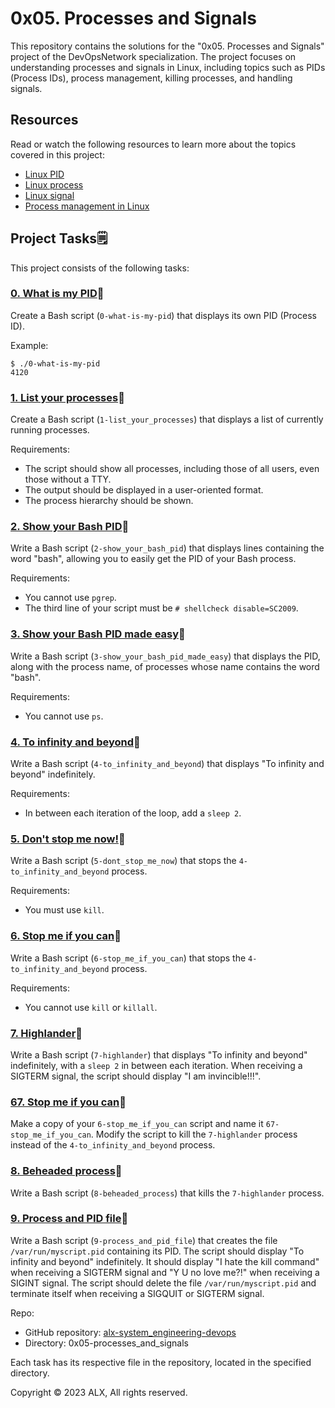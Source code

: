 # 0x05. Processes and Signals

This repository contains the solutions for the "0x05. Processes and Signals" project of the DevOpsNetwork specialization. The project focuses on understanding processes and signals in Linux, including topics such as PIDs (Process IDs), process management, killing processes, and handling signals.

## Resources

Read or watch the following resources to learn more about the topics covered in this project:

- [Linux PID](http://www.linfo.org/pid.html)
- [Linux process](https://www.geeksforgeeks.org/processes-in-linuxunix/)
- [Linux signal](https://www.educative.io/answers/what-are-linux-signals)
- [Process management in Linux](https://www.digitalocean.com/community/tutorials/process-management-in-linux)

## Project Tasks🗒️

This project consists of the following tasks:

### [0. What is my PID](./0-what-is-my-pid)🚀

Create a Bash script (`0-what-is-my-pid`) that displays its own PID (Process ID).

Example:

```
$ ./0-what-is-my-pid
4120
```

### [1. List your processes](./1-list_your_processes)🚀

Create a Bash script (`1-list_your_processes`) that displays a list of currently running processes.

Requirements:

- The script should show all processes, including those of all users, even those without a TTY.
- The output should be displayed in a user-oriented format.
- The process hierarchy should be shown.

### [2. Show your Bash PID](./2-show_your_bash_pid)🚀

Write a Bash script (`2-show_your_bash_pid`) that displays lines containing the word "bash", allowing you to easily get the PID of your Bash process.

Requirements:

- You cannot use `pgrep`.
- The third line of your script must be `# shellcheck disable=SC2009`.

### [3. Show your Bash PID made easy](./3-show_your_bash_pid_made_easy)🚀

Write a Bash script (`3-show_your_bash_pid_made_easy`) that displays the PID, along with the process name, of processes whose name contains the word "bash".

Requirements:

- You cannot use `ps`.

### [4. To infinity and beyond](./4-to_infinity_and_beyond)🚀

Write a Bash script (`4-to_infinity_and_beyond`) that displays "To infinity and beyond" indefinitely.

Requirements:

- In between each iteration of the loop, add a `sleep 2`.

### [5. Don't stop me now!](./5-dont_stop_me_now)🚀

Write a Bash script (`5-dont_stop_me_now`) that stops the `4-to_infinity_and_beyond` process.

Requirements:

- You must use `kill`.

### [6. Stop me if you can](./6-stop_me_if_you_can)🚀

Write a Bash script (`6-stop_me_if_you_can`) that stops the `4-to_infinity_and_beyond` process.

Requirements:

- You cannot use `kill` or `killall`.

### [7. Highlander](./7-highlander)🚀

Write a Bash script (`7-highlander`) that displays "To infinity and beyond" indefinitely, with a `sleep 2` in between each iteration. When receiving a SIGTERM signal, the script should display "I am invincible!!!".

### [67. Stop me if you can](./67-stop_me_if_you_can)🚀

Make a copy of your `6-stop_me_if_you_can` script and name it `67-stop_me_if_you_can`. Modify the script to kill the `7-highlander` process instead of the `4-to_infinity_and_beyond` process.

### [8. Beheaded process](./8-beheaded_process)🚀

Write a Bash script (`8-beheaded_process`) that kills the `7-highlander` process.

### [9. Process and PID file](./9-process_and_pid_file)🚀

Write a Bash script (`9-process_and_pid_file`) that creates the file `/var/run/myscript.pid` containing its PID. The script should display "To infinity and beyond" indefinitely. It should display "I hate the kill command" when receiving a SIGTERM signal and "Y U no love me?!" when receiving a SIGINT signal. The script should delete the file `/var/run/myscript.pid` and terminate itself when receiving a SIGQUIT or SIGTERM signal.

Repo:

- GitHub repository: [alx-system_engineering-devops](https://github.com/Imukua/alx-system_engineering-devops)
- Directory: 0x05-processes_and_signals

Each task has its respective file in the repository, located in the specified directory.

Copyright © 2023 ALX, All rights reserved.